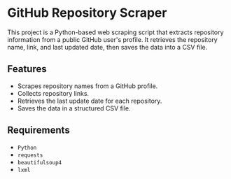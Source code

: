 # GitHub Repository Scraper

This project is a Python-based web scraping script that extracts repository information from a public GitHub user's profile. It retrieves the repository name, link, and last updated date, then saves the data into a CSV file.

## Features

- Scrapes repository names from a GitHub profile.
- Collects repository links.
- Retrieves the last update date for each repository.
- Saves the data in a structured CSV file.

## Requirements

- `Python`
- `requests`
- `beautifulsoup4`
- `lxml`
